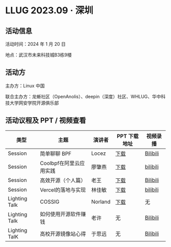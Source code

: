 # LLUG 2023.09 · 深圳

## 活动信息

活动时间：2024 年 1 月 20 日

地点：武汉市未来科技城B3栋9楼



## 活动方

主办方：Linux 中国

联合主办方：龙蜥社区（OpenAnolis）、deepin（深度）社区、WHLUG、华中科技大学网安学院开源俱乐部



## 活动议程及 PPT / 视频查看

| 类型    | 主题                    | 演讲者 | PPT 下载地址 | 视频录播 |
| ------- | ----------------------- | ------ | ------------ | -------- |
| Session|简单聊聊 BPF| Locez| [下载](简单聊聊BPF.pdf) | [Bilibili](https://www.bilibili.com/video/BV1k84y1U7qV/)|
| Session | Coolbpf在阿里云应用实践 | 廖肇燕 | [下载](Coolbpf在阿里云应用实践.pdf) | [bilibili](https://www.bilibili.com/video/BV1fj41187pU/) |
| Session | 高效开源（个人篇）      |老王| [下载](高效开源（个人篇）.pdf)| [Bilibili](https://www.bilibili.com/video/BV1DF41117jb/) |
| Session | Vercel的落地与实现      |林佳敏| [下载](Vercel的落地与实现.pdf)| [bilibili](https://www.bilibili.com/video/BV1EF411U7HV/)|
| Lighting Talk |COSSIG|Norland| [下载](COSSIG.pdf)| 无 |
| Lighting Talk | 如何使用开源软件赚钱|老许|无| [Bilibili](https://www.bilibili.com/video/BV1k84y1U7qV/)
| Lighting TalK| 高校开源镜像站心得| 于思远| 无| [Bilibili](https://www.bilibili.com/video/BV1AC4y1o7Ee/)|

